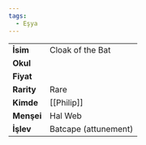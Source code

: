 ```yaml
---  
tags:
  - Eşya  
---  
```

  
|  |  |  
|---|---|  
| **İsim** | Cloak of the Bat|  
| **Okul** | |  
| **Fiyat** | |  
| **Rarity** | Rare|  
| **Kimde** | [[Philip]]|  
| **Menşei** | Hal Web|  
| **İşlev** | Batcape (attunement)|  
